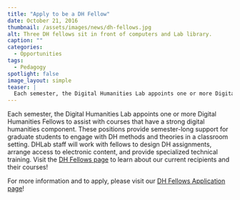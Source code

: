 ```yaml
---
title: "Apply to be a DH Fellow"
date: October 21, 2016
thumbnail: /assets/images/news/dh-fellows.jpg
alt: Three DH fellows sit in front of computers and Lab library.
caption: ""
categories: 
  - Opportunities
tags:
  - Pedagogy
spotlight: false 
image_layout: simple
teaser: |
  Each semester, the Digital Humanities Lab appoints one or more Digital Humanities Fellows to assist with courses that have a strong digital humanities component. 
---
```


Each semester, the Digital Humanities Lab appoints one or more Digital Humanities Fellows to assist with courses that have a strong digital humanities component. These positions provide semester-long support for graduate students to engage with DH methods and theories in a classroom setting. DHLab staff will work with fellows to design DH assignments, arrange access to electronic content, and provide specialized technical training. Visit the [DH Fellows page](http://web.library.yale.edu/dhlab/dhfellows) to learn about our current recipients and their courses!
   
For more information and to apply, please visit our [DH Fellows Application page](http://web.library.yale.edu/dhlab/dhfellowsapplication)!